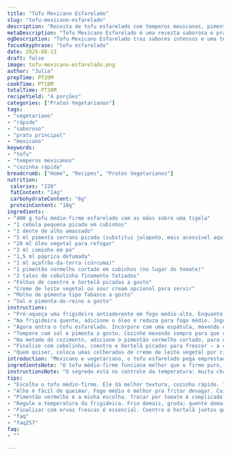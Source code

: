 ```yaml
---
title: "Tofu Mexicano Esfarelado"
slug: "tofu-mexicano-esfarelado"
description: "Receita de tofu esfarelado com temperos mexicanos, pimentas e vegetais frescos; substitui tofu firme por médio-firme, troca tomate por pimentão vermelho e adiciona coentro junto com hortelã; combinação de especiarias como cominho, páprica defumada e açafrão-da-terra traz cor e aroma; preparo rápido na frigideira, textura solta e úmida, ideal para recheios e como prato principal vegetal."
metaDescription: "Tofu Mexicano Esfarelado é uma receita saborosa e prática cheia de temperos e ervas frescas para transformar seu prato vegetariano."
ogDescription: "Tofu Mexicano Esfarelado traz sabores intensos e uma textura incrível; perfeito para um prato principal ou recheios."
focusKeyphrase: "tofu esfarelado"
date: 2025-08-13
draft: false
image: tofu-mexicano-esfarelado.png
author: "Julia"
prepTime: PT20M
cookTime: PT18M
totalTime: PT38M
recipeYield: "4 porções"
categories: ["Pratos Vegetarianos"]
tags:
- "vegetariano"
- "rápido"
- "saboroso"
- "prato principal"
- "mexicano"
keywords:
- "tofu"
- "temperos mexicanos"
- "cozinha rápida"
breadcrumb: ["Home", "Recipes", "Pratos Vegetarianos"]
nutrition: 
 calories: "220"
 fatContent: "14g"
 carbohydrateContent: "6g"
 proteinContent: "18g"
ingredients:
- "400 g tofu médio-firme esfarelado com as mãos sobre uma tigela"
- "1 cebola pequena picada em cubinhos"
- "1 dente de alho amassado"
- "5 ml pimenta serrano picada (substitui jalapeño, mais acessível aqui)"
- "20 ml óleo vegetal para refogar"
- "3 ml cominho em pó"
- "1,5 ml páprica defumada"
- "1 ml açafrão-da-terra (cúrcuma)"
- "1 pimentão vermelho cortado em cubinhos (no lugar do tomate)"
- "2 talos de cebolinha finamente fatiados"
- "Folhas de coentro e hortelã picadas a gosto"
- "Creme de leite vegetal ou sour cream opcional para servir"
- "Molho de pimenta tipo Tabasco a gosto"
- "Sal e pimenta-do-reino a gosto"
instructions:
- "Pré-aqueça uma frigideira antiaderente em fogo médio-alto. Enquanto esquenta, esfarele o tofu com as mãos para quebrar os pedaços, deixando textura irregular — assim cozinha melhor, soltando um som de leve fritura e evaporando água na frigideira."
- "Na frigideira quente, adicione o óleo e reduza para fogo médio. Jogue a cebola, o alho e a pimenta serrano, mexa até que a cebola esteja translúcida e com leve dourado, uns 4 minutos. O aroma deve virar picante e doce."
- "Agora entra o tofu esfarelado. Incorpore com uma espátula, mexendo delicadamente pra não virar pasta. Espalhe as especiarias: cominho, páprica defumada e açafrão. Mexa rápido para liberar o aroma das especiarias — você vai sentir o cheirinho forte lembrando feijoada com um toque de fumaça e cor amarela vibrante."
- "Tempere com sal e pimenta a gosto. Cozinhe mexendo sempre para que o tofu perca o excesso de umidade, mas sem deixar ressecar — o segredo é deixar o som de chiado constante na panela, sem que vire um barulho seco de queimado. Leve uns 12 minutos na minha experiência, mas isso depende do fogão e da frigideira usada; observe quando o tofu ficar mais firme e soltinho, levemente dourado nas pontas."
- "Na metade do cozimento, adicione o pimentão vermelho cortado, para que ele solte um pouco da água e dê suculência ao prato. O pimentão umedece e dá crocância na mordida, além do sabor doce contrastando com a pimenta."
- "Finalize com cebolinha, coentro e hortelã picados para frescor — a combinação dessas ervas quebra o peso do prato e aumenta o frescor. Serve quente, acompanhado de quesadillas, tortillas ou arroz branco."
- "Quem quiser, coloca umas colheradas de creme de leite vegetal por cima no momento da mordida; uma gordura leve ajuda a equilibrar a picância e dá uma textura mais cremosa. Molho Tabasco, vai no olho, segundo a força que curte. Não vacila com sal, pois tofu sem tempero é triste."
introduction: "Mexicano e vegetariano, o tofu esfarelado pega emprestado a ousadia dos temperos do México para fugir do trivial no dia a dia sem carne. Sempre achei tofu sem graça até descobrir o truque das especiarias e da textura esfarelada — quando cozinha, solta aquele aroma que lembra ovos mexidos apimentados, um clássico reconfortante com versão vegana. Troquei o tomate pelo pimentão vermelho, para evitar que a acidez domine e desequilibre o prato. Na cozinha, aprendi a confiar na textura — o barulhinho do tofu fritando na frigideira me guia para o ponto certo, evitando desastre com tofu molengo ou grudado. Uma comida que vira festa no cheiro e na boca, com aquele refresco do coentro e da hortelã no final, para quem gosta de um toque inesperado."
ingredientsNote: "O tofu médio-firme funciona melhor que o firme puro, pois cozinha mais rápido e não deixa o prato pesado; esfarelar com as mãos, jamais usar processador, assim evita pasta. Pimenta serrano é meu substituto favorito para o jalapeño, mas se não tiver, uma dedo-de-moça com sementes também serve. Cuidado com o alho — alho queimado amarga; melhor fogo médio para refogar devagar e o óleo vegetal ajuda a carregar sabor e evitar que queime rápido. Pimentão no lugar do tomate é escolha prática para quem não quer acidez; tomate verde mexicano também funciona, mas aí perdeu a doçura. Use especiarias frescas, pois a páprica fumada perde impacto com embalagem aberta há muito tempo. Erva fresca é essencial; coentro sozinho pode ser pesado, então misturo com hortelã, fica refrescante sem pesar no gosto. Creme vegetal torna o prato mais cremoso para os menos fãs de comida seca, mas pode ser omitido para quem prefere leveza."
instructionsNote: "O segredo está no controle da temperatura: muita chama e o tofu queima, pouco fogo deixa ele cozido a ponto de grudar e virar uma papa sem graça. O tofu deve chiar enquanto frita, som leve e constante, sinal que a água está evaporando e começa a ganhar textura. Mexer com espátula de silicone pra não quebrar demais, mantendo pedaços irregulares que simulam textura de ovo mexido. A adição do pimentão é feita no meio do cozimento para ele soltar água na medida, mantendo o prato úmido sem escorrer. Finalmente, apostar nas ervas frescas no fim é essencial — adicioná-las no começo do cozimento mata o sabor e aroma. Creme vegetal vai no fim, para não talhar e misturar muito, melhor servir como acompanhamento. A observação da textura e do som da frigideira é meu melhor termômetro, muito mais do que relógio. Já tentei várias vezes queimar e secar demais, agora aprendi que paciência e prato com tampa ajudam a controlar a umidade, evitando desandar."
tips:
- "Escolha o tofu médio-firme. Ele dá melhor textura, cozinha rápido. Tofu firme pode deixar o prato pesado. Opa, e nem pense em processador. Esfarelar com as mãos é o jeito certo. Mantém a textura irregular."
- "Alho é fácil de queimar. Fogo médio é melhor pra fritar devagar. Cuidado com tempo no fogo. O aroma deve ser doce e picante, não amargo. Fritando com paciência, dou ponto certo. Pequenos detalhes fazem a diferença."
- "Pimentão vermelho é a minha escolha. Trocar por tomate é complicado. Acidez pode desequilibrar o prato. O pimentão traz doçura e umidade. Na metade do cozimento, joga o pimentão. Isso mantém tudo suculento."
- "Regule a temperatura da frigideira. Frio demais, gruda; quente demais, queima. Som de chiado é seu guia. É a água evaporando e criando textura. Mexer com espátula de silicone evita desastres e mantém pedaços irregulares."
- "Finalizar com ervas frescas é essencial. Coentro e hortelã juntos quebram o peso do prato. Coloca no fim do cozimento. Se adicionar no começo, perde sabor. O creme vegetal é opcional; quem gosta de leveza, omite."
- "faq"
- "faq257"
faq:
- ""

---
```

